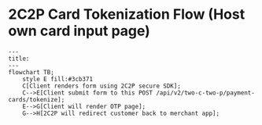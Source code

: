 # 2C2P Card Tokenization Flow (Host own card input page)
```mermaid
---
title:
---
flowchart TB;
    style E fill:#3cb371
    C[Client renders form using 2C2P secure SDK];
    C-->E[Client submit form to this POST /api/v2/two-c-two-p/payment-cards/tokenize];
    E-->G[Client will render OTP page];
    G-->H[2C2P will redirect customer back to merchant app];
```
